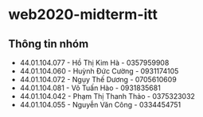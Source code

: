 # web2020-midterm-itt

## Thông tin nhóm
- 44.01.104.077 - Hồ Thị Kim Hà - 0357959908
- 44.01.104.060 - Huỳnh Đức Cường - 0931174105
- 44.01.104.072 - Ngụy Thế Dương - 0705610609
- 44.01.104.081 - Võ Tuấn Hào - 0931835681
- 44.01.104.042 - Phạm Thị Thanh Thảo - 0375323032
- 44.01.104.055 - Nguyễn Văn Công - 0334454751
